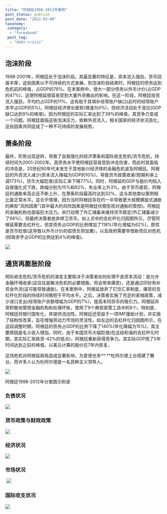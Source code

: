 ```yaml
---
title: "阿根廷1998-2012年案例"
post_status: publish
post_date: "2022-03-08"
taxonomy:
 category: 
  - "forexbook"
 post_tag: 
  - "debt-crisis"
---
```



## 泡沫阶段

1998-2001年，阿根廷处于泡沫阶段。其最显著的特征是，资本流入强劲，货币回报丰厚，这些因素以不可持续的方式发展。到泡沫阶段结束时，阿根廷的债务达到危机前的峰值，占GDP的78%。在本案例中，很大一部分债务以外币计价(占GDP的47%)，这使阿根延很容易受到大量外资撤出的影响。在这一阶段，阿根廷投资流入强劲，平均约占GDP的11%，这有助于其填补经常账户缺口(此时的经常账户赤字占GDP的5%)。阿根廷经济增长疲软(增速为0%)，但经济活动处于高位(GDP缺口达到9%的峰值)。因为阿根廷的实际汇率达到了39%的峰值，其竞争力变成一个问题。阿根廷面临这些泡沫压力，依赖外资流入，相关国家的经济状况恶化，这些因素共同促成了一种不可持续的发展局势。

## 萧条阶段

最终，形势出现逆转，导致了自我强化的经济萧条和国际收支危机/货币危机，持续时间为2001-2002年。高债务水平使阿根廷容易受到冲击伤害，而此时其面临的冲击是，20世纪90年代末发生于其他新兴经济体的金融危机波及阿根廷。阿根廷的外资流入减少(资本流入降幅为GDP的10%)，导致货币政策收紧(短期利率上调173%)，货币大幅贬值(实际汇率下降77%)。同时，阿根延的GDP与股价均陷入自我强化式下跌，跌幅分别为15%和82%，失业率上升3%。由于货币疲软，阿根廷的通胀率高企且不断上升，在萧条阶段最高时达到32%，这与其他类似案例相比是正常水平。这合乎情理，因为当时阿根廷存在约一半导致更大规模螺旋式通胀的典型"风险因素"(其中最大的风险因素是阿根廷伏期忽视对通胀的管控)。阿根廷的金融机构也面临巨大压力。央行动用了外汇储备来维持货币稳定(外汇储备减少了66%)，但最终决策者放弃捍卫货币。如上贞中的去杠杆化归因图所示，尽管阿根延需要去杠杆化，但其债务占GDP的比例增加了118%(年化增幅为62%)，原怵是货币贬值(这导致以外币计价的偿债负担加重)，以及政府需要举借新债应对危机(财政赤字占GDP的比例达到4%的峰值)。

![](https://img.dgrhw.net/upload/images/0/forexbook/2020/09/24/094901968.jpg)

## 通货再膨胀阶段

罔际收支危机/货币危机的演变主要取决于决策者如何处理不良资本流动：是允许金融环境收紧(这往往是解决危机的必要措施，但会带来痛苦)，还是通过印钞弥补资金外流(这可能导致通胀)。在本案例中，阿根延放弃了钉住汇率制度，痛苦的去杠杆化阶段的持续时间略短于平均水平。之后，决策者实施了充足的紧缩政策，减少进口支出(经常账户余额增幅为GDP的7%)，提高本同货币的吸引力。阿根延非常积极地管控金融机构和处理坏账，使用了9个典型政策工具中的6个。特别是，阿根廷将银行国有化，井提供流动性。阿根廷还受益于一项IMF援助计划，并实施了结构性改革，旨在增强劳动力市场的灵活性。如左边的去杠杆化归因图所示，在这段调整时期，阿根廷的债务占GDP的比例下降了140%(年化降幅为15%)，其主要原因是名义收入增加。同时，由于本国货币大幅贬值(在这段和谐的去杠杆化时期，其实际汇率跌至-42%的低点)，阿根廷重新获得竞争力。其实际GDP用了5年时间达到之前的峰值，以美元计算的股价在7年内恢复。

这场危机对阿根延政局造成显著影响，为爱德也多**·**杜阿尔德上台搭建了舞台，而许多人认为杜阿尔德是一名民粹主义领导人。

![](https://img.dgrhw.net/upload/images/0/forexbook/2020/09/24/094843140.jpg)

阿根廷1998-2012年分类图示附录

### 负债状况

![](https://img.dgrhw.net/upload/images/forexbook/2020/07/22/180336204.png)

### 货币政策与财政政策

![](https://img.dgrhw.net/upload/images/forexbook/2020/07/22/180346641.png)

### 经济状况

![](https://img.dgrhw.net/upload/images/forexbook/2020/07/22/180357720.png)

### 市场状况

 ![](https://img.dgrhw.net/upload/images/forexbook/2020/07/22/180409642.png)

### 国际收支状况

![](https://img.dgrhw.net/upload/images/forexbook/2020/07/22/180423846.png)

